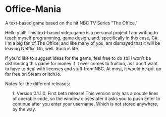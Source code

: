 # Office-Mania
A text-based game based on the hit NBC TV Series "The Office."
<p>Hello y'all! This text-based video game is a personal project I am writing to teach myself programming, game design, and, specifically in this case, C#. I'm a big fan of The Office, and like many of you, am dismayed that it will be leaving Netflix. Oh, well. Such is life.</p>
<p>If you'd like to suggest ideas for the game, feel free to do so! I won't be distributing this game for money if it ever comes to fruition, as I don't want to have to deal with licenses and stuff from NBC. At most, it would be put up for free on Steam or itch.io.</p>
<p>Notes for the different releases:</p>
<ol>1. Version 0.1.1.0: First beta release! This version only has a couple lines of operable code, so the window closes afer it asks you to push Enter to continue after you enter your username. Which is not stored anywhere, by the way.
  </ol>
